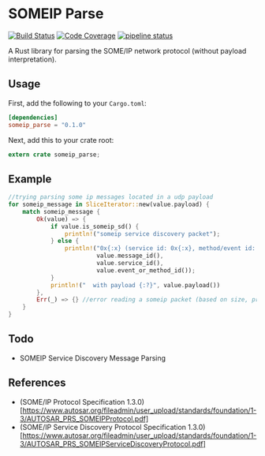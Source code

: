 # SOMEIP Parse
[![Build Status][build_badge]][build_status]
[![Code Coverage][coverage_badge]][coverage_report]
[![pipeline status][gitlab_badge]][gitlab_link]

A Rust library for parsing the SOME/IP network protocol (without payload interpretation).

## Usage

First, add the following to your `Cargo.toml`:

```toml
[dependencies]
someip_parse = "0.1.0"
```

Next, add this to your crate root:

```rust
extern crate someip_parse;
```

## Example
```Rust
//trying parsing some ip messages located in a udp payload
for someip_message in SliceIterator::new(value.payload) {
    match someip_message {
        Ok(value) => {
            if value.is_someip_sd() {
                println!("someip service discovery packet");
            } else {
                println!("0x{:x} (service id: 0x{:x}, method/event id: 0x{:x})", 
                         value.message_id(), 
                         value.service_id(),
                         value.event_or_method_id());
            }
            println!("  with payload {:?}", value.payload())
        },
        Err(_) => {} //error reading a someip packet (based on size, protocol version value or message type value)
    }
}
```

## Todo
* SOMEIP Service Discovery Message Parsing

## References
* (SOME/IP Protocol Specification 1.3.0)[https://www.autosar.org/fileadmin/user_upload/standards/foundation/1-3/AUTOSAR_PRS_SOMEIPProtocol.pdf]
* (SOME/IP Service Discovery Protocol Specification 1.3.0)[https://www.autosar.org/fileadmin/user_upload/standards/foundation/1-3/AUTOSAR_PRS_SOMEIPServiceDiscoveryProtocol.pdf]

[build_badge]: https://travis-ci.org/JulianSchmid/someip-parse-rs.svg?branch=master
[build_status]: https://travis-ci.org/JulianSchmid/someip-parse-rs
[coverage_badge]: https://codecov.io/gh/JulianSchmid/someip-parse-rs/branch/master/graph/badge.svg
[coverage_report]: https://codecov.io/gh/JulianSchmid/someip-parse-rs/branch/master
[gitlab_badge]: https://gitlab.com/julian.schmid/someip-parse-rs/badges/master/pipeline.svg
[gitlab_link]: https://gitlab.com/julian.schmid/someip-parse-rs/commits/master
